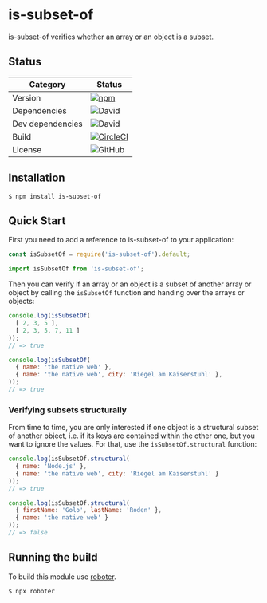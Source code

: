 # is-subset-of

is-subset-of verifies whether an array or an object is a subset.

## Status

| Category         | Status                                                                                                                                               |
| ---------------- | ---------------------------------------------------------------------------------------------------------------------------------------------------- |
| Version          | [![npm](https://img.shields.io/npm/v/is-subset-of)](https://www.npmjs.com/package/is-subset-of)                                                      |
| Dependencies     | ![David](https://img.shields.io/david/thenativeweb/is-subset-of)                                                                                     |
| Dev dependencies | ![David](https://img.shields.io/david/dev/thenativeweb/is-subset-of)                                                                                 |
| Build            | [![CircleCI](https://img.shields.io/circleci/build/github/thenativeweb/is-subset-of)](https://circleci.com/gh/thenativeweb/is-subset-of/tree/master) |
| License          | ![GitHub](https://img.shields.io/github/license/thenativeweb/is-subset-of)                                                                           |

## Installation

```shell
$ npm install is-subset-of
```

## Quick Start

First you need to add a reference to is-subset-of to your application:

```javascript
const isSubsetOf = require('is-subset-of').default;
```

```typescript
import isSubsetOf from 'is-subset-of';
```

Then you can verify if an array or an object is a subset of another array or object by calling the `isSubsetOf` function and handing over the arrays or objects:

```javascript
console.log(isSubsetOf(
  [ 2, 3, 5 ],
  [ 2, 3, 5, 7, 11 ]
));
// => true

console.log(isSubsetOf(
  { name: 'the native web' },
  { name: 'the native web', city: 'Riegel am Kaiserstuhl' },
));
// => true
```

### Verifying subsets structurally

From time to time, you are only interested if one object is a structural subset of another object, i.e. if its keys are contained within the other one, but you want to ignore the values. For that, use the `isSubsetOf.structural` function:

```javascript
console.log(isSubsetOf.structural(
  { name: 'Node.js' },
  { name: 'the native web', city: 'Riegel am Kaiserstuhl' }
));
// => true

console.log(isSubsetOf.structural(
  { firstName: 'Golo', lastName: 'Roden' },
  { name: 'the native web' }
));
// => false
```

## Running the build

To build this module use [roboter](https://www.npmjs.com/package/roboter).

```shell
$ npx roboter
```
